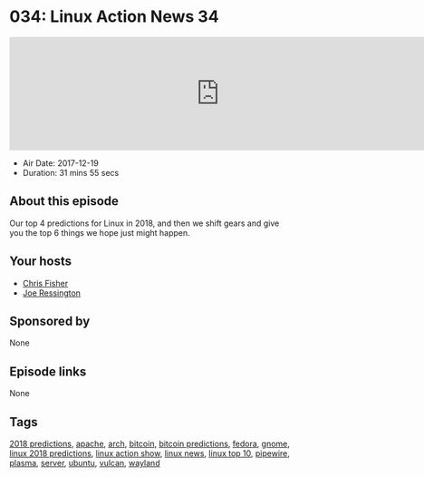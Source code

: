 # 034: Linux Action News 34

<iframe src="https://player.fireside.fm/v2/DAcK9LdX+L4mp_W1_?theme=dark" width="740" height="200" frameborder="0" scrolling="no"></iframe>

* Air Date: 2017-12-19
* Duration: 31 mins 55 secs

## About this episode

Our top 4 predictions for Linux in 2018, and then we shift gears and give you the top 6 things we hope just might happen.

## Your hosts
* [Chris Fisher](https://linuxactionnews.com/hosts/chris)
* [Joe Ressington](https://linuxactionnews.com/hosts/joe)

## Sponsored by

None



## Episode links

None



## Tags

[2018 predictions](https://linuxactionnews.com/tags/2018%20predictions), [apache](https://linuxactionnews.com/tags/apache), [arch](https://linuxactionnews.com/tags/arch), [bitcoin](https://linuxactionnews.com/tags/bitcoin), [bitcoin predictions](https://linuxactionnews.com/tags/bitcoin%20predictions), [fedora](https://linuxactionnews.com/tags/fedora), [gnome](https://linuxactionnews.com/tags/gnome), [linux 2018 predictions](https://linuxactionnews.com/tags/linux%202018%20predictions), [linux action show](https://linuxactionnews.com/tags/linux%20action%20show), [linux news](https://linuxactionnews.com/tags/linux%20news), [linux top 10](https://linuxactionnews.com/tags/linux%20top%2010), [pipewire](https://linuxactionnews.com/tags/pipewire), [plasma](https://linuxactionnews.com/tags/plasma), [server](https://linuxactionnews.com/tags/server), [ubuntu](https://linuxactionnews.com/tags/ubuntu), [vulcan](https://linuxactionnews.com/tags/vulcan), [wayland](https://linuxactionnews.com/tags/wayland)